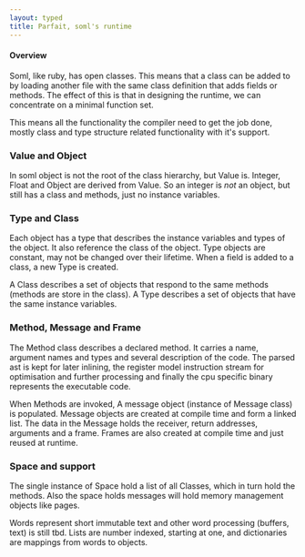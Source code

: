 ```yaml
---
layout: typed
title: Parfait, soml's runtime
---
```



#### Overview

Soml, like ruby, has open classes. This means that a class can be added to by loading another file
with the same class definition that adds fields or methods. The effect of this is that in designing
the runtime, we can concentrate on a minimal function set.

This means all the functionality the compiler need to get the job done, mostly class and type
structure related functionality with it's support.

### Value and Object

In soml object is not the root of the class hierarchy, but Value is. Integer, Float and Object are
derived from Value. So an integer is *not* an object, but still has a class and methods, just no
instance variables.

### Type and Class

Each object has a type that describes the instance variables and types of the object. It also
reference the class of the object. Type objects are constant, may not be changed over their
lifetime. When a field is added to a class, a new Type is created.

A Class describes a set of objects that respond to the same methods (methods are store in the class).
A Type describes a set of objects that have the same instance variables.

### Method, Message and Frame

The Method class describes a declared method. It carries a name, argument names and types and
several description of the code. The parsed ast is kept for later inlining, the register model
instruction stream for optimisation and further processing and finally the cpu specific binary
represents the executable code.

When Methods are invoked, A message object (instance of Message class) is populated. Message objects
are created at compile time and form a linked list. The data in the Message holds the receiver,
return addresses, arguments and a frame. Frames are also created at compile time and just reused
at runtime.

### Space and support

The single instance of Space hold a list of all Classes, which in turn hold the methods.
Also the space holds messages will hold memory management objects like pages.

Words represent short immutable text and other word processing (buffers, text) is still tbd.
Lists are number indexed, starting at one, and dictionaries are mappings from words to objects.
